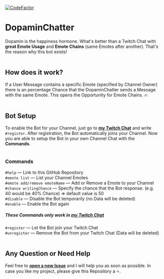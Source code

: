 [![CodeFactor](https://www.codefactor.io/repository/github/jakkoble/dopaminchatter/badge)](https://www.codefactor.io/repository/github/jakkoble/dopaminchatter)
# DopaminChatter
Dopamin is the happiness hormone. What's better than a Twitch Chat with **great Emote Usage** and **Emote Chains** (same Emotes after another). That's the reason why this bot exists!
</br>
</br>
## How does it work?
If a User Message contains a specific Emote (specified by Channel Owner) there is an percentage Chance that the DopaminChatter sends a Message with the same Emote. This opens the Opportunity for Emote Chains. 🔥
</br>
</br>
## Bot Setup
To enable the Bot for your Channel, just go to **[my Twitch Chat](https://twitch.tv/dopaminchatter)** and write `#register`. After registration, the Bot automatically joins your Channel. Now you are able to setup the Bot in your own Channel Chat with the **Commands**.
</br>
</br>
### Commands
`#help` — Link to this GitHub Repository </br>
`#emote list` — List your Channel Emotes </br>
`#emote add/remove emoteName` — Add or Remove a Emote to your Channel </br>
`#chance writingChance` — Specify the chance that the Bot response. (e.g. 40 would be 40% Chance) => default value is 50</br>
`#disable` — Disable the Bot temporarily (no Data will be deleted) </br>
`#enable` — Enable the Bot again </br>

##### These Commands only work in [my Twitch Chat](https://twitch.tv/jakkoble)
`#register` — Let the Bot join your Twitch Chat </br>
`#unregister` — Remove the Bot from your Twitch Chat (Data will be deleted)</br>
</br>
## Any Question or Need Help
Feel free to **[open a new Issue](https://github.com/Jakkoble/DopaminChatter/issues/new)** and I will help you as soon as possible. In case you like my project, please give this Repository a ⭐.
